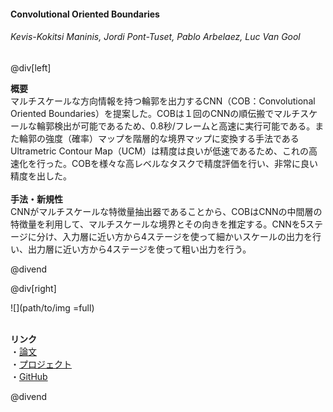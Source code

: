 #### Convolutional Oriented Boundaries
###### Kevis-Kokitsi Maninis, Jordi Pont-Tuset, Pablo Arbelaez, Luc Van Gool

@div[left]

__概要__<br>
マルチスケールな方向情報を持つ輪郭を出力するCNN（COB：Convolutional Oriented Boundaries）を提案した。COBは１回のCNNの順伝搬でマルチスケールな輪郭検出が可能であるため、0.8秒/フレームと高速に実行可能である。また輪郭の強度（確率）マップを階層的な境界マップに変換する手法であるUltrametric Contour Map（UCM）は精度は良いが低速であるため、これの高速化を行った。COBを様々な高レベルなタスクで精度評価を行い、非常に良い精度を出した。<br>
<br>
__手法・新規性__<br>
CNNがマルチスケールな特徴量抽出器であることから、COBはCNNの中間層の特徴量を利用して、マルチスケールな境界とその向きを推定する。CNNを5ステージに分け、入力層に近い方から4ステージを使って細かいスケールの出力を行い、出力層に近い方から4ステージを使って粗い出力を行う。<br>


@divend

@div[right]

![](path/to/img =full)<br>
<br>

__リンク__<br>
・[論文](https://arxiv.org/pdf/1608.02755.pdf)<br>
・[プロジェクト](http://www.vision.ee.ethz.ch/~cvlsegmentation/cob/)<br>
・[GitHub](https://github.com/kmaninis/COB)<br>

@divend